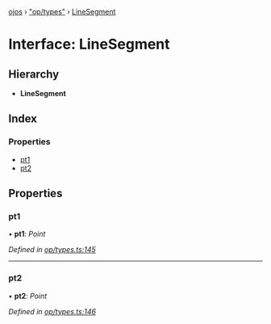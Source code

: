 [ojos](../README.md) › ["op/types"](../modules/_op_types_.md) › [LineSegment](_op_types_.linesegment.md)

# Interface: LineSegment

## Hierarchy

* **LineSegment**

## Index

### Properties

* [pt1](_op_types_.linesegment.md#pt1)
* [pt2](_op_types_.linesegment.md#pt2)

## Properties

###  pt1

• **pt1**: *Point*

*Defined in [op/types.ts:145](https://github.com/cancerberoSgx/mirada/blob/3544b58/ojos/src/op/types.ts#L145)*

___

###  pt2

• **pt2**: *Point*

*Defined in [op/types.ts:146](https://github.com/cancerberoSgx/mirada/blob/3544b58/ojos/src/op/types.ts#L146)*
